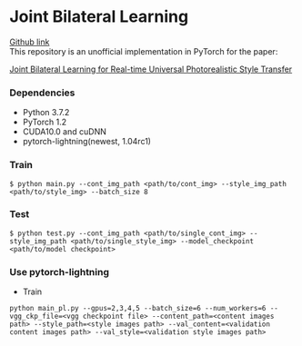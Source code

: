 # Joint Bilateral Learning
[Github link](https://github.com/mousecpn/Joint-Bilateral-Learning)  
This repository is an unofficial implementation in PyTorch for the paper:

[Joint Bilateral Learning for Real-time Universal Photorealistic Style Transfer](https://arxiv.org/abs/2004.10955)



### Dependencies

- Python 3.7.2
- PyTorch 1.2
- CUDA10.0 and cuDNN
- pytorch-lightning(newest, 1.04rc1)



### Train

```
$ python main.py --cont_img_path <path/to/cont_img> --style_img_path <path/to/style_img> --batch_size 8
```



### Test

```
$ python test.py --cont_img_path <path/to/single_cont_img> --style_img_path <path/to/single_style_img> --model_checkpoint <path/to/model checkpoint>
```

### Use pytorch-lightning
* Train  
```
python main_pl.py --gpus=2,3,4,5 --batch_size=6 --num_workers=6 --vgg_ckp_file=<vgg checkpoint file> --content_path=<content images path> --style_path=<style images path> --val_content=<validation content images path> --val_style=<validation style images path>
```

